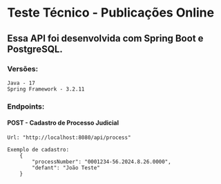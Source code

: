 # Teste Técnico - Publicações Online

## Essa API foi desenvolvida com Spring Boot e PostgreSQL.

### Versões:

    Java - 17
    Spring Framework - 3.2.11

### Endpoints:

#### POST - Cadastro de Processo Judicial

    Url: "http://localhost:8080/api/process"

    Exemplo de cadastro: 
        {
            "processNumber": "0001234-56.2024.8.26.0000",
            "defant": "João Teste"
        }